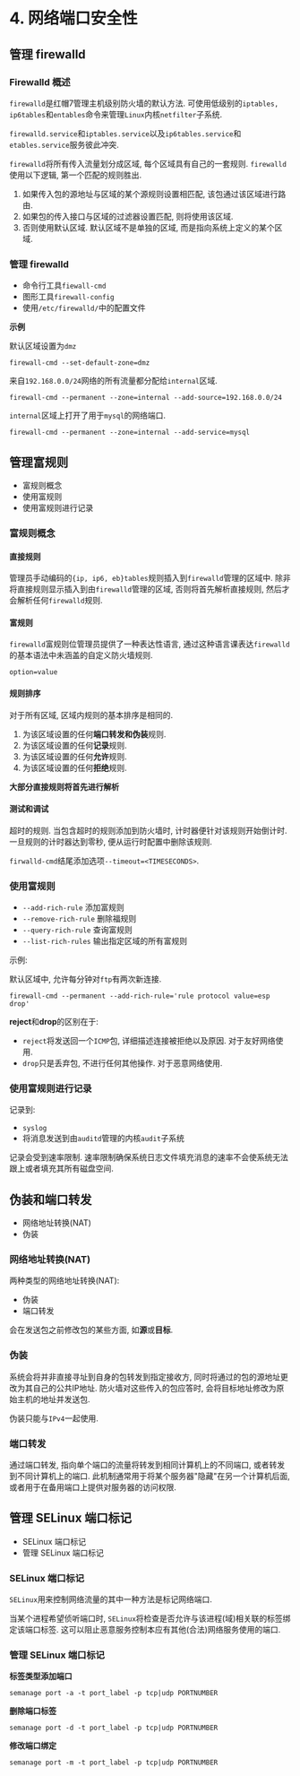 # 4. 网络端口安全性

## 管理 firewalld

### Firewalld 概述

`firewalld`是红帽7管理主机级别防火墙的默认方法. 可使用低级别的`iptables, ip6tables`和`entables`命令来管理`Linux`内核`netfilter`子系统.

`firewalld.service`和`iptables.service`以及`ip6tables.service`和`etables.service`服务彼此冲突.

`firewalld`将所有传入流量划分成区域, 每个区域具有自己的一套规则. `firewalld`使用以下逻辑, 第一个匹配的规则胜出.

1. 如果传入包的源地址与区域的某个源规则设置相匹配, 该包通过该区域进行路由.
2. 如果包的传入接口与区域的过滤器设置匹配, 则将使用该区域.
3. 否则使用默认区域. 默认区域不是单独的区域, 而是指向系统上定义的某个区域.

### 管理 firewalld

* 命令行工具`fiewall-cmd`
* 图形工具`firewall-config`
* 使用`/etc/firewalld/`中的配置文件

**示例**

默认区域设置为`dmz`

```shell
firewall-cmd --set-default-zone=dmz
```

来自`192.168.0.0/24`网络的所有流量都分配给`internal`区域. 

```shell
firewall-cmd --permanent --zone=internal --add-source=192.168.0.0/24
```

`internal`区域上打开了用于`mysql`的网络端口.

```shell
firewall-cmd --permanent --zone=internal --add-service=mysql
```

## 管理富规则

* 富规则概念
* 使用富规则
* 使用富规则进行记录

### 富规则概念

#### 直接规则

管理员手动编码的`{ip, ip6, eb}tables`规则插入到`firewalld`管理的区域中. 除非将直接规则显示插入到由`firewalld`管理的区域, 否则将首先解析直接规则, 然后才会解析任何`firewalld`规则.

#### 富规则

`firewalld`富规则位管理员提供了一种表达性语言, 通过这种语言课表达`firewalld`的基本语法中未涵盖的自定义防火墙规则.

`option=value`

#### 规则排序

对于所有区域, 区域内规则的基本排序是相同的.

1. 为该区域设置的任何**端口转发和伪装**规则.
2. 为该区域设置的任何**记录**规则.
3. 为该区域设置的任何**允许**规则.
4. 为该区域设置的任何**拒绝**规则.

**大部分直接规则将首先进行解析**

#### 测试和调试

超时的规则. 当包含超时的规则添加到防火墙时, 计时器便针对该规则开始倒计时. 一旦规则的计时器达到零秒, 便从运行时配置中删除该规则.

`firwalld-cmd`结尾添加选项`--timeout=<TIMESECONDS>`.

### 使用富规则

* `--add-rich-rule` 添加富规则
* `--remove-rich-rule` 删除福规则
* `--query-rich-rule` 查询富规则
* `--list-rich-rules` 输出指定区域的所有富规则

示例:

默认区域中, 允许每分钟对`ftp`有两次新连接.

```
firewall-cmd --permanent --add-rich-rule='rule protocol value=esp drop'
```

**reject**和**drop**的区别在于:

* `reject`将发送回一个`ICMP`包, 详细描述连接被拒绝以及原因. 对于友好网络使用.
* `drop`只是丢弃包, 不进行任何其他操作. 对于恶意网络使用.

### 使用富规则进行记录

记录到:

* `syslog`
* 将消息发送到由`auditd`管理的内核`audit`子系统

记录会受到速率限制. 速率限制确保系统日志文件填充消息的速率不会使系统无法跟上或者填充其所有磁盘空间.

## 伪装和端口转发

* 网络地址转换(NAT)
* 伪装

### 网络地址转换(NAT)

两种类型的网络地址转换(NAT):

* 伪装
* 端口转发

会在发送包之前修改包的某些方面, 如**源**或**目标**.

### 伪装

系统会将并非直接寻址到自身的包转发到指定接收方, 同时将通过的包的源地址更改为其自己的公共IP地址. 防火墙对这些传入的包应答时, 会将目标地址修改为原始主机的地址并发送包. 

伪装只能与`IPv4`一起使用.

### 端口转发

通过端口转发, 指向单个端口的流量将转发到相同计算机上的不同端口, 或者转发到不同计算机上的端口. 此机制通常用于将某个服务器"隐藏"在另一个计算机后面, 或者用于在备用端口上提供对服务器的访问权限.

## 管理 SELinux 端口标记

* SELinux 端口标记
* 管理 SELinux 端口标记

### SELinux 端口标记

`SELinux`用来控制网络流量的其中一种方法是标记网络端口.

当某个进程希望侦听端口时, `SELinux`将检查是否允许与该进程(域)相关联的标签绑定该端口标签. 这可以阻止恶意服务控制本应有其他(合法)网络服务使用的端口.

### 管理 SELinux 端口标记

**标签类型添加端口**

```
semanage port -a -t port_label -p tcp|udp PORTNUMBER
```

**删除端口标签**

```
semanage port -d -t port_label -p tcp|udp PORTNUMBER
```

**修改端口绑定**

```
semanage port -m -t port_label -p tcp|udp PORTNUMBER
```